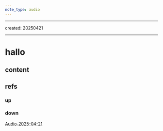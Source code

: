 ```yaml
---
note_type: audio
---
```

___
created: 20250421
___

# hallo

## content

## refs

### up

### down
[Audio-2025-04-21](/attachments/Audio-2025-04-21.m4a)
